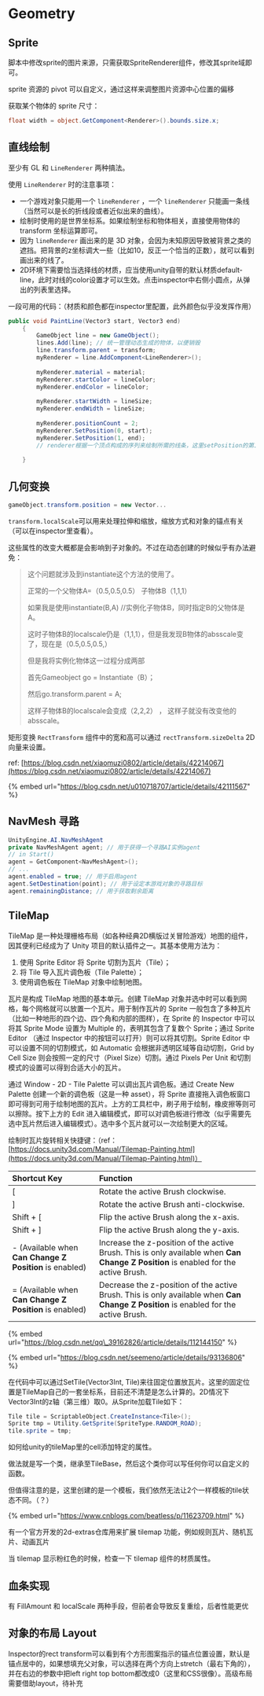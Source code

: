 # Geometry

## **Sprite**

脚本中修改sprite的图片来源，只需获取SpriteRenderer组件，修改其sprite域即可。

sprite 资源的 pivot 可以自定义，通过这样来调整图片资源中心位置的偏移

获取某个物体的 sprite 尺寸：

```csharp
float width = object.GetComponent<Renderer>().bounds.size.x;
```

## **直线绘制**

至少有 GL 和 `LineRenderer` 两种搞法。

使用 `LineRenderer` 时的注意事项：

* 一个游戏对象只能用一个 `lineRenderer` ，一个 `lineRenderer` 只能画一条线（当然可以是长的折线段或者近似出来的曲线）。
* 绘制时使用的是世界坐标系。如果绘制坐标和物体相关，直接使用物体的 transform 坐标运算即可。
* 因为 `lineRenderer` 画出来的是 3D 对象，会因为未知原因导致被背景之类的遮挡。把背景的z坐标调大一些（比如10，反正一个恰当的正数），就可以看到画出来的线了。
* 2D环境下需要恰当选择线的材质，应当使用unity自带的默认材质default-line，此时对线的color设置才可以生效。点击inspector中右侧小圆点，从弹出的列表里选择。

一段可用的代码：（材质和颜色都在inspector里配置，此外颜色似乎没发挥作用）

```csharp
public void PaintLine(Vector3 start, Vector3 end)
    {
        GameObject line = new GameObject();
        lines.Add(line); // 统一管理动态生成的物体，以便销毁
        line.transform.parent = transform;
        myRenderer = line.AddComponent<LineRenderer>();
​
        myRenderer.material = material;
        myRenderer.startColor = lineColor;
        myRenderer.endColor = lineColor;
​
        myRenderer.startWidth = lineSize;
        myRenderer.endWidth = lineSize;
​
        myRenderer.positionCount = 2;
        myRenderer.SetPosition(0, start);
        myRenderer.SetPosition(1, end); 
        // renderer根据一个顶点构成的序列来绘制所需的线条，这里setPosition的第二个参数就代表要设置的顶点坐标，第一个参数代表这个顶点在序列中的索引位置，从0开始
​
    }
```

## **几何变换**

```csharp
gameObject.transform.position = new Vector...
```

`transform.localScale`可以用来处理拉伸和缩放，缩放方式和对象的锚点有关（可以在inspector里查看）。

这些属性的改变大概都是会影响到子对象的。不过在动态创建的时候似乎有办法避免：

> 这个问题就涉及到instantiate这个方法的使用了。
>
> 正常的一个父物体A=（0.5,0.5,0.5） 子物体B（1,1,1）
>
> 如果我是使用instantiate\(B,A\) //实例化子物体B，同时指定B的父物体是A。
>
> 这时子物体B的localscale仍是（1,1,1），但是我发现B物体的absscale变了，现在是（0.5,0.5,0.5,）
>
> 但是我将实例化物体这一过程分成两部
>
> 首先Gameobject go = Instantiate（B）；
>
> 然后go.transform.parent = A;
>
> 这样子物体B的localscale会变成（2,2,2） ， 这样子就没有改变他的absscale。

矩形变换 `RectTransform` 组件中的宽和高可以通过 `rectTransform.sizeDelta` 2D 向量来设置。

ref: [https://blog.csdn.net/xiaomuzi0802/article/details/42214067](https://blog.csdn.net/xiaomuzi0802/article/details/42214067)



{% embed url="https://blog.csdn.net/u010718707/article/details/42111567" %}

## **NavMesh 寻路**

```csharp
UnityEngine.AI.NavMeshAgent
private NavMeshAgent agent; // 用于获得一个寻路AI实例agent
// in Start()
agent = GetComponent<NavMeshAgent>(); 
// ...
agent.enabled = true; // 用于启用agent
agent.SetDestination(point); // 用于设定本游戏对象的寻路目标
agent.remainingDistance; // 用于获取剩余距离
```

## **TileMap**

TileMap 是一种处理栅格布局（如各种经典2D横版过关冒险游戏）地图的组件，因其便利已经成为了 Unity 项目的默认插件之一。其基本使用方法为：

1. 使用 Sprite Editor 将 Sprite 切割为瓦片（Tile）；
2. 将 Tile 导入瓦片调色板（Tile Palette）；
3. 使用调色板在 TileMap 对象中绘制地图。

瓦片是构成 TileMap 地图的基本单元。创建 TileMap 对象并选中时可以看到网格，每个网格就可以放置一个瓦片。用于制作瓦片的 Sprite 一般包含了多种瓦片（比如一种地形的四个边、四个角和内部的图样），在 Sprite 的 Inspector 中可以将其 Sprite Mode 设置为 Multiple 的，表明其包含了复数个 Sprite；通过 Sprite Editor （通过 Inspector 中的按钮可以打开）则可以将其切割。Sprite Editor 中可以设置不同的切割模式，如 Automatic 会根据非透明区域等自动切割，Grid by Cell Size 则会按照一定的尺寸（Pixel Size）切割。通过 Pixels Per Unit 和切割模式的设置可以得到合适大小的瓦片。

通过 Window - 2D - Tile Palette 可以调出瓦片调色板。通过 Create New Palette 创建一个新的调色板（这是一种 asset），将 Sprite 直接拖入调色板窗口即可得到可用于绘制地图的瓦片。上方的工具栏中，刷子用于绘制，橡皮擦等则可以擦除。按下上方的 Edit 进入编辑模式，即可以对调色板进行修改（似乎需要先选中瓦片然后进入编辑模式）。选中多个瓦片就可以一次绘制更大的区域。

绘制时瓦片旋转相关快捷键：（ref：[https://docs.unity3d.com/Manual/Tilemap-Painting.html](https://docs.unity3d.com/Manual/Tilemap-Painting.html)）

| Shortcut Key | Function |
| :--- | :--- |
| \[ | Rotate the active Brush clockwise. |
| \] | Rotate the active Brush anti-clockwise. |
| Shift + \[ | Flip the active Brush along the x-axis. |
| Shift + \] | Flip the active Brush along the y-axis. |
| - \(Available when **Can Change Z Position** is enabled\) | Increase the z-position of the active Brush. This is only available when **Can Change Z Position** is enabled for the active Brush. |
| = \(Available when **Can Change Z Position** is enabled\) | Decrease the z-position of the active Brush. This is only available when **Can Change Z Position** is enabled for the active Brush. |

{% embed url="https://blog.csdn.net/qq\_39162826/article/details/112144150" %}

{% embed url="https://blog.csdn.net/seemeno/article/details/93136806" %}

在代码中可以通过SetTile\(Vector3Int, Tile\)来往固定位置放瓦片。这里的固定位置是TileMap自己的一套坐标系，目前还不清楚是怎么计算的。2D情况下Vector3Int的z轴（第三维）取0。从Sprite加载Tile如下：

```csharp
Tile tile = ScriptableObject.CreateInstance<Tile>();
Sprite tmp = Utility.GetSprite(SpriteType.RANDOM_ROAD);
tile.sprite = tmp;
```

如何给unity的tileMap里的cell添加特定的属性。

做法就是写一个类，继承至TileBase，然后这个类你可以写任何你可以自定义的函数。

但值得注意的是，这里创建的是一个模板，我们依然无法让2个一样模板的tile状态不同。（？）

{% embed url="https://www.cnblogs.com/beatless/p/11623709.html" %}

有一个官方开发的2d-extras仓库用来扩展 tilemap 功能，例如规则瓦片、随机瓦片、动画瓦片

当 tilemap 显示粉红色的时候，检查一下 tilemap 组件的材质属性。

## **血条实现**

有 FillAmount 和 localScale 两种手段，但前者会导致反复重绘，后者性能更优

## **对象的布局 Layout**

Inspector的rect transform可以看到有个方形图案指示的锚点位置设置，默认是锚点居中的，如果想填充父对象，可以选择在两个方向上stretch（最右下角的），并在右边的参数中把left right top bottom都改成0（这里和CSS很像）。高级布局需要借助layout，待补充

